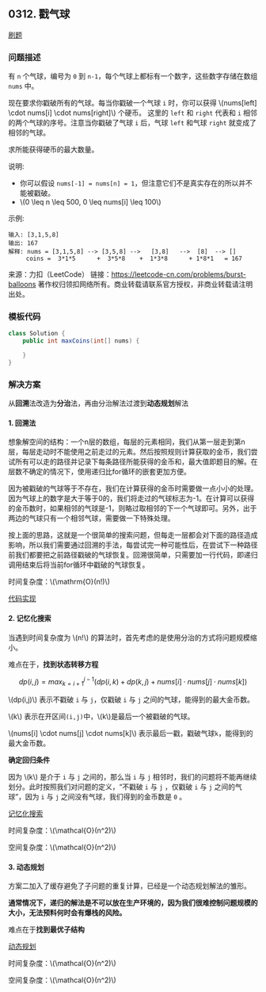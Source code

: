 <script src="https://cdn.bootcss.com/mathjax/2.7.7/MathJax.js?config=TeX-AMS-MML_HTMLorMML"></script>

## 0312. 戳气球

[刷题](qu0312/solu/Solution.java)

### 问题描述

有 `n` 个气球，编号为 `0` 到 `n-1`，每个气球上都标有一个数字，这些数字存储在数组 `nums` 中。

现在要求你戳破所有的气球。每当你戳破一个气球 `i` 时，你可以获得 \\(nums[left] \cdot nums[i] \cdot nums[right]\\) 个硬币。 这里的 `left` 和 `right` 代表和 `i` 相邻的两个气球的序号。注意当你戳破了气球 `i` 后，气球 `left` 和气球 `right` 就变成了相邻的气球。

求所能获得硬币的最大数量。

说明:

* 你可以假设 `nums[-1] = nums[n] = 1`，但注意它们不是真实存在的所以并不能被戳破。
* \\(0 \leq n \leq 500, 0 \leq nums[i] \leq 100\\)

示例:

```
输入: [3,1,5,8]
输出: 167 
解释: nums = [3,1,5,8] --> [3,5,8] -->   [3,8]   -->  [8]  --> []
     coins =  3*1*5      +  3*5*8    +  1*3*8      + 1*8*1   = 167
```

来源：力扣（LeetCode）
链接：https://leetcode-cn.com/problems/burst-balloons
著作权归领扣网络所有。商业转载请联系官方授权，非商业转载请注明出处。

### 模板代码

``` java
class Solution {
    public int maxCoins(int[] nums) {

    }
}
```

### 解决方案

从**回溯**法改造为**分治**法，再由分治解法过渡到**动态规划**解法


#### 1. 回溯法


想象解空间的结构：一个n层的数组，每层的元素相同，我们从第一层走到第n层，每层走动时不能使用之前走过的元素。然后按照规则计算获取的金币，我们尝试所有可以走的路径并记录下每条路径所能获得的金币和，最大值即题目的解。在层数不确定的情况下，使用递归比for循环的嵌套更加方便。

因为被戳破的气球等于不存在，我们在计算获得的金币时需要做一点小小的处理。因为气球上的数字是大于等于0的，我们将走过的气球标志为-1。在计算可以获得的金币数时，如果相邻的气球是-1，则略过取相邻的下一个气球即可。另外，出于两边的气球只有一个相邻气球，需要做一下特殊处理。

按上面的思路，这就是一个很简单的搜索问题，但每走一层都会对下面的路径造成影响，所以我们需要通过回溯的手法，每尝试完一种可能性后，在尝试下一种路径前我们都要把之前路径戳破的气球恢复。回溯很简单，只需要加一行代码，即递归调用结束后将当前for循环中戳破的气球恢复。

时间复杂度：\\(\mathrm{O}(n!)\\)

[代码实现](qu0312/solu1/Solution.java)

#### 2. 记忆化搜索

当遇到时间复杂度为 \\(n!\\) 的算法时，首先考虑的是使用分治的方式将问题规模缩小。

难点在于，**找到状态转移方程**

$$dp(i,j) = max_{k=i+1}^{j-1} \left( dp(i,k) + dp(k,j) + nums[i] \cdot nums[j] \cdot nums[k] \right) $$

\\(dp(i,j)\\) 表示不戳破 `i` 与 `j`，仅戳破 `i` 与 `j` 之间的气球，能得到的最大金币数。

\\(k\\) 表示在开区间`(i,j)`中，\\(k\\)是最后一个被戳破的气球。

\\(nums[i] \cdot nums[j] \cdot nums[k]\\) 表示最后一戳，戳破气球`k`，能得到的最大金币数。

**确定回归条件**

因为 \\(k\\) 是介于 `i` 与 `j` 之间的，那么当 `i` 与 `j` 相邻时，我们的问题将不能再继续划分。此时按照我们对问题的定义，“不戳破 `i` 与 `j` ，仅戳破 `i` 与 `j` 之间的气球”，因为 `i` 与 `j` 之间没有气球，我们得到的金币数是 `0` 。


[记忆化搜索](qu0312/solu2/Solution.java)

时间复杂度：\\(\mathcal{O}(n^2)\\)

空间复杂度：\\(\mathcal{O}(n^2)\\)

#### 3. 动态规划

方案二加入了缓存避免了子问题的重复计算，已经是一个动态规划解法的雏形。

**通常情况下，递归的解法是不可以放在生产环境的，因为我们很难控制问题规模的大小，无法预料何时会有爆栈的风险。**

难点在于**找到最优子结构**

[动态规划](qu0312/solu3/Solution.java)

时间复杂度：\\(\mathcal{O}(n^2)\\)

空间复杂度：\\(\mathcal{O}(n^2)\\)